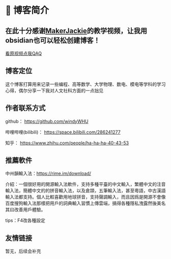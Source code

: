 
# 📒 博客简介

## 在此十分感谢[MakerJackie](https://space.bilibili.com/39823137/?spm_id_from=333.788.upinfo.detail.click)的教学视频，让我用obsidian也可以轻松创建博客！

[看原视频点我QAQ](https://www.bilibili.com/video/BV19X3veCEn5/)


## 博客定位

这个博客打算用来记录一些编程、高等数学、大学物理、数电、模电等学科的学习心得，偶尔分享一下我对人文社科方面的一点拙见


## 作者联系方式

github： https://github.com/windyWHU

哔哩哔哩(bilibili)： https://space.bilibili.com/286241277

知乎： https://www.zhihu.com/people/ha-ha-ha-40-43-53

## 推薦軟件

中州韻輸入法：https://rime.im/download/

介紹：一個很好用的開源輸入法軟件，支持多種平臺的中文輸入，繁體中文的注音輸入法，簡體中文的的拼音輸入法，以及倉頡，五筆輸入法，甚至粵語，中古漢語輸入法都支持。個人比較喜歡用地球拼音，支持聲調輸入，而且因爲是開源不會像百度搜狗輸入法那樣把用戶的詞典輸入習慣上傳雲端，搞得各種隱私洩露然後美名其曰改善用戶體驗。

tips：F4改各種設定

## 友情链接

暂无，后续会补充